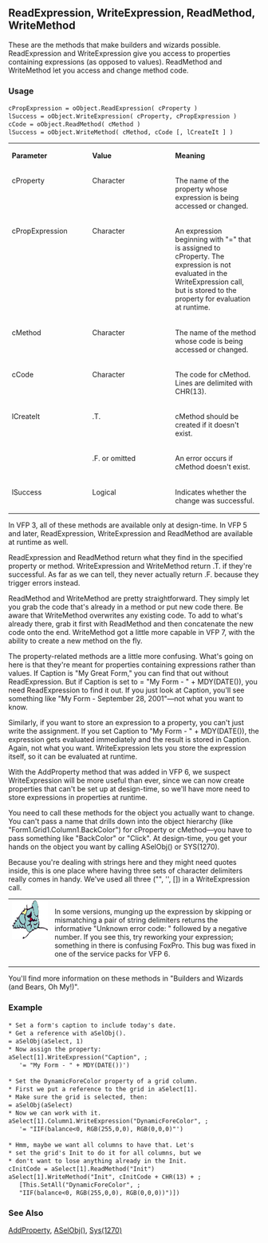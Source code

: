 ## ReadExpression, WriteExpression, ReadMethod, WriteMethod

These are the methods that make builders and wizards possible. ReadExpression and WriteExpression give you access to properties containing expressions (as opposed to values). ReadMethod and WriteMethod let you access and change method code.

### Usage

```foxpro
cPropExpression = oObject.ReadExpression( cProperty )
lSuccess = oObject.WriteExpression( cProperty, cPropExpression )
cCode = oObject.ReadMethod( cMethod )
lSuccess = oObject.WriteMethod( cMethod, cCode [, lCreateIt ] )
```
<table>
<tr>
  <td width="32%" valign="top">
  <p><b>Parameter</b></p>
  </td>
  <td width="23%" valign="top">
  <p><b>Value</b></p>
  </td>
  <td width="45%" valign="top">
  <p><b>Meaning</b></p>
  </td>
 </tr>
<tr>
  <td width="32%" valign="top">
  <p>cProperty</p>
  </td>
  <td width="23%" valign="top">
  <p>Character</p>
  </td>
  <td width="45%" valign="top">
  <p>The name of the property whose expression is being accessed or changed.</p>
  </td>
 </tr>
<tr>
  <td width="32%" valign="top">
  <p>cPropExpression</p>
  </td>
  <td width="23%" valign="top">
  <p>Character</p>
  </td>
  <td width="45%" valign="top">
  <p>An expression beginning with &quot;=&quot; that is assigned to cProperty. The expression is not evaluated in the WriteExpression call, but is stored to the property for evaluation at runtime.</p>
  </td>
 </tr>
<tr>
  <td width="32%" valign="top">
  <p>cMethod</p>
  </td>
  <td width="23%" valign="top">
  <p>Character</p>
  </td>
  <td width="45%" valign="top">
  <p>The name of the method whose code is being accessed or changed.</p>
  </td>
 </tr>
<tr>
  <td width="32%" valign="top">
  <p>cCode</p>
  </td>
  <td width="23%" valign="top">
  <p>Character</p>
  </td>
  <td width="45%" valign="top">
  <p>The code for cMethod. Lines are delimited with CHR(13).</p>
  </td>
 </tr>
<tr>
  <td width="32%" rowspan="2" valign="top">
  <p>lCreateIt</p>
  </td>
  <td width="23%" valign="top">
  <p>.T.</p>
  </td>
  <td width="45%" valign="top">
  <p>cMethod should be created if it doesn't exist.</p>
  </td>
 </tr>
<tr>
  <td width="33%" valign="top">
  <p>.F. or omitted</p>
  </td>
  <td width="67%" valign="top">
  <p>An error occurs if cMethod doesn't exist.</p>
  </td>
 </tr>
<tr>
  <td width="32%" valign="top">
  <p>lSuccess</p>
  </td>
  <td width="23%" valign="top">
  <p>Logical</p>
  </td>
  <td width="45%" valign="top">
  <p>Indicates whether the change was successful.</p>
  </td>
 </tr>
</table>

In VFP 3, all of these methods are available only at design-time. In VFP 5 and later, ReadExpression, WriteExpression and ReadMethod are available at runtime as well.

ReadExpression and ReadMethod return what they find in the specified property or method. WriteExpression and WriteMethod return .T. if they're successful. As far as we can tell, they never actually return .F. because they trigger errors instead.

ReadMethod and WriteMethod are pretty straightforward. They simply let you grab the code that's already in a method or put new code there. Be aware that WriteMethod overwrites any existing code. To add to what's already there, grab it first with ReadMethod and then concatenate the new code onto the end. WriteMethod got a little more capable in VFP 7, with the ability to create a new method on the fly.

The property-related methods are a little more confusing. What's going on here is that they're meant for properties containing expressions rather than values. If Caption is "My Great Form," you can find that out without ReadExpression. But if Caption is set to = "My Form - " + MDY(DATE()), you need ReadExpression to find it out. If you just look at Caption, you'll see something like "My Form - September 28, 2001"&mdash;not what you want to know. 

Similarly, if you want to store an expression to a property, you can't just write the assignment. If you set Caption to "My Form - " + MDY(DATE()), the expression gets evaluated immediately and the result is stored in Caption. Again, not what you want. WriteExpression lets you store the expression itself, so it can be evaluated at runtime.

With the AddProperty method that was added in VFP 6, we suspect WriteExpression will be more useful than ever, since we can now create properties that can't be set up at design-time, so we'll have more need to store expressions in properties at runtime.

You need to call these methods for the object you actually want to change. You can't pass a name that drills down into the object hierarchy (like "Form1.Grid1.Column1.BackColor") for cProperty or cMethod&mdash;you have to pass something like "BackColor" or "Click". At design-time, you get your hands on the object you want by calling ASelObj() or SYS(1270).

Because you're dealing with strings here and they might need quotes inside, this is one place where having three sets of character delimiters really comes in handy. We've used all three ("", '', []) in a WriteExpression call.

<table>
<tr>
  <td width="17%" valign="top">
<img width="95" height="78" src="fixbug1.gif">
  </td>
  <td width="83%">
  <p>In some versions, munging up the expression by skipping or mismatching a pair of string delimiters returns the informative &quot;Unknown error code: &quot; followed by a negative number. If you see this, try reworking your expression; something in there is confusing FoxPro. This bug was fixed in one of the service packs for VFP 6.</p>
  </td>
 </tr>
</table>

You'll find more information on these methods in "Builders and Wizards (and Bears, Oh My!)". 

### Example

```foxpro
* Set a form's caption to include today's date.
* Get a reference with aSelObj().
= aSelObj(aSelect, 1)
* Now assign the property:
aSelect[1].WriteExpression("Caption", ;
   '= "My Form - " + MDY(DATE())')

* Set the DynamicForeColor property of a grid column.
* First we put a reference to the grid in aSelect[1].
* Make sure the grid is selected, then:
= aSelObj(aSelect)
* Now we can work with it.
aSelect[1].Column1.WriteExpression("DynamicForeColor", ;
   '= "IIF(balance<0, RGB(255,0,0), RGB(0,0,0)"')

* Hmm, maybe we want all columns to have that. Let's
* set the grid's Init to do it for all columns, but we
* don't want to lose anything already in the Init.
cInitCode = aSelect[1].ReadMethod("Init")
aSelect[1].WriteMethod("Init", cInitCode + CHR(13) + ;
   [This.SetAll("DynamicForeColor", ;
   "IIF(balance<0, RGB(255,0,0), RGB(0,0,0))")])
```
### See Also

[AddProperty](s4g809.md), [ASelObj()](s4g289.md), [Sys(1270)](s4g576.md)